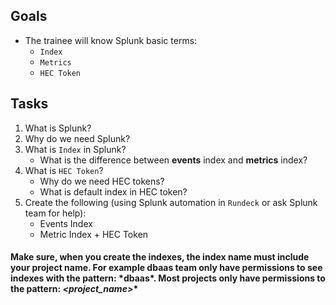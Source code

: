 ## Goals
- The trainee will know Splunk basic terms:
  * `Index`
  * `Metrics`
  * `HEC Token`

## Tasks
1. What is Splunk?
1. Why do we need Splunk?
1. What is `Index` in Splunk?
      * What is the difference between **events** index and **metrics** index?
1. What is `HEC Token`?
      * Why do we need HEC tokens?
      * What is default index in HEC token?
1. Create the following (using Splunk automation in `Rundeck` or ask Splunk team for help):
      * Events Index
      * Metric Index + HEC Token
      
#### Make sure, when you create the indexes, the index name must include your project name. For example dbaas team only have permissions to see indexes with the pattern: \*dbaas\*. Most projects only have permissions to the pattern: *<project_name>*\*
 
      
    
